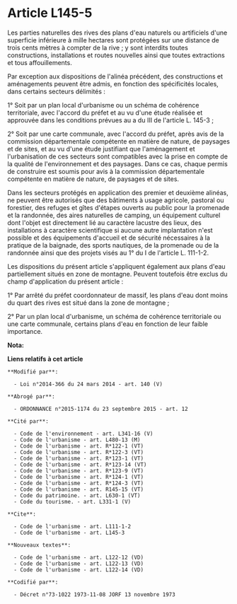 # Article L145-5

Les parties naturelles des rives des plans d'eau naturels ou artificiels d'une superficie inférieure à mille hectares sont
protégées sur une distance de trois cents mètres à compter de la rive ; y sont interdits toutes constructions, installations
et routes nouvelles ainsi que toutes extractions et tous affouillements. 

Par exception aux dispositions de l'alinéa précédent, des constructions et aménagements peuvent être admis, en fonction des
spécificités locales, dans certains secteurs délimités : 

1° Soit par un plan local d'urbanisme ou un schéma de cohérence territoriale, avec l'accord du préfet et au vu d'une étude
réalisée et approuvée dans les conditions prévues au a du III de l'article L. 145-3 ; 

2° Soit par une carte communale, avec l'accord du préfet, après avis de la commission départementale compétente en matière de
nature, de paysages et de sites, et au vu d'une étude justifiant que l'aménagement et l'urbanisation de ces secteurs sont
compatibles avec la prise en compte de la qualité de l'environnement et des paysages. Dans ce cas, chaque permis de
construire est soumis pour avis à la commission départementale compétente en matière de nature, de paysages et de sites. 

Dans les secteurs protégés en application des premier et deuxième alinéas, ne peuvent être autorisés que des bâtiments à
usage agricole, pastoral ou forestier, des refuges et gîtes d'étapes ouverts au public pour la promenade et la randonnée, des
aires naturelles de camping, un équipement culturel dont l'objet est directement lié au caractère lacustre des lieux, des
installations à caractère scientifique si aucune autre implantation n'est possible et des équipements d'accueil et de
sécurité nécessaires à la pratique de la baignade, des sports nautiques, de la promenade ou de la randonnée ainsi que des
projets visés au 1° du I de l'article L. 111-1-2. 

Les dispositions du présent article s'appliquent également aux plans d'eau partiellement situés en zone de montagne. Peuvent
toutefois être exclus du champ d'application du présent article : 

1° Par arrêté du préfet coordonnateur de massif, les plans d'eau dont moins du quart des rives est situé dans la zone de
montagne ; 

2° Par un plan local d'urbanisme, un schéma de cohérence territoriale ou une carte communale, certains plans d'eau en
fonction de leur faible importance.

**Nota:**



**Liens relatifs à cet article**

	**Modifié par**:

	  - Loi n°2014-366 du 24 mars 2014 - art. 140 (V)

	**Abrogé par**:

	  - ORDONNANCE n°2015-1174 du 23 septembre 2015 - art. 12

	**Cité par**:

	  - Code de l'environnement - art. L341-16 (V)
	  - Code de l'urbanisme - art. L480-13 (M)
	  - Code de l'urbanisme - art. R*122-1 (VT)
	  - Code de l'urbanisme - art. R*122-3 (VT)
	  - Code de l'urbanisme - art. R*123-1 (VT)
	  - Code de l'urbanisme - art. R*123-14 (VT)
	  - Code de l'urbanisme - art. R*123-9 (VT)
	  - Code de l'urbanisme - art. R*124-1 (VT)
	  - Code de l'urbanisme - art. R*124-3 (VT)
	  - Code de l'urbanisme - art. R145-15 (VT)
	  - Code du patrimoine. - art. L630-1 (VT)
	  - Code du tourisme. - art. L331-1 (V)

	**Cite**:

	  - Code de l'urbanisme - art. L111-1-2
	  - Code de l'urbanisme - art. L145-3

	**Nouveaux textes**:

	  - Code de l'urbanisme - art. L122-12 (VD)
	  - Code de l'urbanisme - art. L122-13 (VD)
	  - Code de l'urbanisme - art. L122-14 (VD)

	**Codifié par**:

	  - Décret n°73-1022 1973-11-08 JORF 13 novembre 1973
